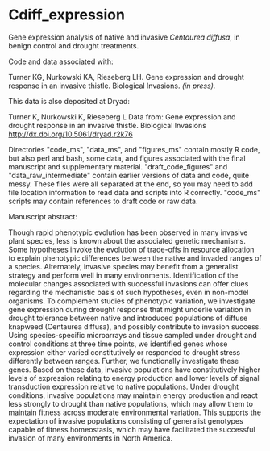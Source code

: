 # Cdiff_expression
Gene expression analysis of native and invasive <i>Centaurea diffusa</i>, in benign control and drought treatments.

Code and data associated with:

Turner KG, Nurkowski KA, Rieseberg LH. Gene expression and drought response in an invasive thistle. Biological Invasions. <i>(in press).</i>

This data is also deposited at Dryad:

Turner K, Nurkowski K, Rieseberg L Data from: Gene expression and drought response in an invasive thistle. Biological Invasions http://dx.doi.org/10.5061/dryad.r2k76 

Directories "code_ms", "data_ms", and "figures_ms" contain mostly R code, but also perl and bash, some data, and figures associated with the final manuscript and supplementary material. "draft_code_figures" and "data_raw_intermediate" contain earlier versions of data and code, quite messy. These files were all separated at the end, so you may need to add file location information to read data and scripts into R correctly. "code_ms" scripts may contain references to draft code or raw data.

Manuscript abstract:

Though rapid phenotypic evolution has been observed in many invasive plant species, less is known about the associated genetic mechanisms. Some hypotheses invoke the evolution of trade-offs in resource allocation to explain phenotypic differences between the native and invaded ranges of a species. Alternately, invasive species may benefit from a generalist strategy and perform well in many environments. Identification of the molecular changes associated with successful invasions can offer clues regarding the mechanistic basis of such hypotheses, even in non-model organisms. To complement studies of phenotypic variation, we investigate gene expression during drought response that might underlie variation in drought tolerance between native and introduced populations of diffuse knapweed (Centaurea diffusa), and possibly contribute to invasion success. Using species-specific microarrays and tissue sampled under drought and control conditions at three time points, we identified genes whose expression either varied constitutively or responded to drought stress differently between ranges. Further, we functionally investigate these genes. Based on these data, invasive populations have constitutively higher levels of expression relating to energy production and lower levels of signal transduction expression relative to native populations. Under drought conditions, invasive populations may maintain energy production and react less strongly to drought than native populations, which may allow them to maintain fitness across moderate environmental variation. This supports the expectation of invasive populations consisting of generalist genotypes capable of fitness homeostasis, which may have facilitated the successful invasion of many environments in North America.
